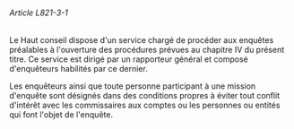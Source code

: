 ###### Article L821-3-1

Le Haut conseil dispose d'un service chargé de procéder aux enquêtes préalables à l'ouverture des procédures prévues au chapitre IV du présent titre. Ce service est dirigé par un rapporteur général et composé d'enquêteurs habilités par ce dernier.

Les enquêteurs ainsi que toute personne participant à une mission d'enquête sont désignés dans des conditions propres à éviter tout conflit d'intérêt avec les commissaires aux comptes ou les personnes ou entités qui font l'objet de l'enquête.


